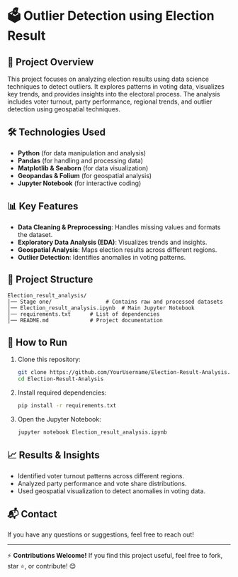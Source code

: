 # 🗳️ Outlier Detection using Election Result

## 📌 Project Overview
This project focuses on analyzing election results using data science techniques to detect outliers. 
It explores patterns in voting data, visualizes key trends, and provides insights into the electoral process. 
The analysis includes voter turnout, party performance, regional trends, and outlier detection using geospatial techniques.

## 🛠️ Technologies Used
- **Python** (for data manipulation and analysis)
- **Pandas** (for handling and processing data)
- **Matplotlib & Seaborn** (for data visualization)
- **Geopandas & Folium** (for geospatial analysis)
- **Jupyter Notebook** (for interactive coding)

## 📊 Key Features
- **Data Cleaning & Preprocessing**: Handles missing values and formats the dataset.
- **Exploratory Data Analysis (EDA)**: Visualizes trends and insights.
- **Geospatial Analysis**: Maps election results across different regions.
- **Outlier Detection**: Identifies anomalies in voting patterns.

## 📂 Project Structure
```
Election_result_analysis/
│── Stage one/                 # Contains raw and processed datasets
│── Election_result_analysis.ipynb  # Main Jupyter Notebook
│── requirements.txt      # List of dependencies
│── README.md             # Project documentation
```

## 🚀 How to Run
1. Clone this repository:
   ```sh
   git clone https://github.com/YourUsername/Election-Result-Analysis.git
   cd Election-Result-Analysis
   ```
2. Install required dependencies:
   ```sh
   pip install -r requirements.txt
   ```
3. Open the Jupyter Notebook:
   ```sh
   jupyter notebook Election_result_analysis.ipynb
   ```

## 📈 Results & Insights
- Identified voter turnout patterns across different regions.
- Analyzed party performance and vote share distributions.
- Used geospatial visualization to detect anomalies in voting data.

## 📬 Contact
If you have any questions or suggestions, feel free to reach out!

---
⚡ **Contributions Welcome!** If you find this project useful, feel free to fork, star ⭐, or contribute! 😊

